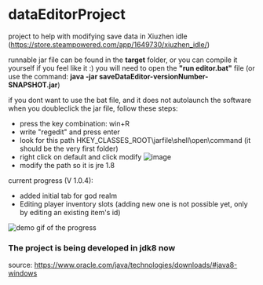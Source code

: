 # dataEditorProject

project to help with modifying save data in Xiuzhen idle (https://store.steampowered.com/app/1649730/xiuzhen_idle/)

runnable jar file can be found in the **target** folder, or you can compile it yourself if you feel like it :)
you will need to open the **"run editor.bat"** file (or use the command: **java -jar saveDataEditor-versionNumber-SNAPSHOT.jar**)

if you dont want to use the bat file, and it does not autolaunch the software when you doubleclick the jar file, follow these steps:
- press the key combination: win+R
- write "regedit" and press enter
- look for this path HKEY_CLASSES_ROOT\jarfile\shell\open\command (it should be the very first folder)
- right click on default and click modify
  ![image](https://github.com/ghjbku/dataEditorProject/assets/22707282/268ec3dd-2e51-4c27-a613-003e265df2be)
- modify the path so it is jre 1.8


current progress (V 1.0.4):
- added initial tab for god realm
- Editing player inventory slots (adding new one is not possible yet, only by editing an existing item's id)

![demo gif of the progress](https://cdn.discordapp.com/attachments/1038509324634435657/1057292002405920778/demo1_0_3.gif)


### The project is being developed in jdk8 now
source: https://www.oracle.com/java/technologies/downloads/#java8-windows
